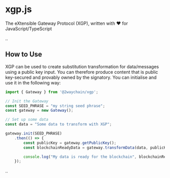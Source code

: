 # xgp.js
The eXtensible Gateway Protocol (XGP), written with ❤️ for JavaScript/TypeScript

..

## How to Use

XGP can be used to create substitution transformation for data/messages using a public key input. You can 
therefore produce content that is public key-secured and provably owned by the signatory. You can initialise and use it 
in the following way:

```typescript
import { Gateway } from '@2waychain/xgp';

// Init the Gateway
const SEED_PHRASE = "my string seed phrase";
const gateway = new Gateway();

// Set up some data
const data = "Some data to transform with XGP";

gateway.init(SEED_PHRASE)
    .then(() => {
        const publicKey = gateway.getPublicKey();
        const blockchainReadyData = gateway.transformData(data, publicKey);

        console.log("My data is ready for the blockchain", blockchainReadyData);
    });
```

..